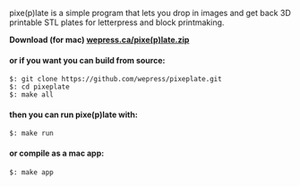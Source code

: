 pixe(p)late is a simple program that lets you drop in images and get back 3D printable STL plates for letterpress and block printmaking.

**Download (for mac) [wepress.ca/pixe(p)late.zip](https://wepress.ca/pixe(p)late.zip)**

#### or if you want you can build from source:
```
$: git clone https://github.com/wepress/pixeplate.git
$: cd pixeplate
$: make all
```

#### then you can run pixe(p)late with:
```
$: make run
```

#### or compile as a mac app:
```
$: make app
```
